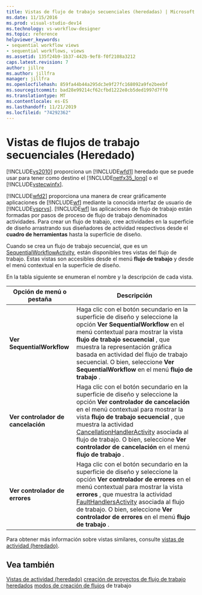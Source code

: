 ```yaml
---
title: Vistas de flujo de trabajo secuenciales (heredadas) | Microsoft Docs
ms.date: 11/15/2016
ms.prod: visual-studio-dev14
ms.technology: vs-workflow-designer
ms.topic: reference
helpviewer_keywords:
- sequential workflow views
- sequential workflows, views
ms.assetid: 135f24b9-1b37-442b-9ef8-f0f2108a3212
caps.latest.revision: 7
author: jillre
ms.author: jillfra
manager: jillfra
ms.openlocfilehash: 859fa44b44a295dc3e9f27fc168092a9fe2beebf
ms.sourcegitcommit: bad28e99214cf62cfbd1222e8cb5ded1997d7ff0
ms.translationtype: MT
ms.contentlocale: es-ES
ms.lasthandoff: 11/21/2019
ms.locfileid: "74292362"
---
```

# <a name="sequential-workflow-views-legacy"></a>Vistas de flujos de trabajo secuenciales (Heredado)
[!INCLUDE[vs2010](../includes/vs2010-md.md)] proporciona un [!INCLUDE[wfd1](../includes/wfd1-md.md)] heredado que se puede usar para tener como destino el [!INCLUDE[netfx35_long](../includes/netfx35-long-md.md)] o el [!INCLUDE[vstecwinfx](../includes/vstecwinfx-md.md)].

 [!INCLUDE[wfd2](../includes/wfd2-md.md)] proporciona una manera de crear gráficamente aplicaciones de [!INCLUDE[wf](../includes/wf-md.md)] mediante la conocida interfaz de usuario de [!INCLUDE[vsprvs](../includes/vsprvs-md.md)]. [!INCLUDE[wf](../includes/wf-md.md)] las aplicaciones de flujo de trabajo están formadas por pasos de proceso de flujo de trabajo denominados actividades. Para crear un flujo de trabajo, cree actividades en la superficie de diseño arrastrando sus diseñadores de actividad respectivos desde el **cuadro de herramientas** hasta la superficie de diseño.

 Cuando se crea un flujo de trabajo secuencial, que es un [SequentialWorkflowActivity](https://go.microsoft.com/fwlink?LinkID=65040), están disponibles tres vistas del flujo de trabajo. Estas vistas son accesibles desde el menú **flujo de trabajo** y desde el menú contextual en la superficie de diseño.

 En la tabla siguiente se enumeran el nombre y la descripción de cada vista.

|Opción de menú o pestaña|Descripción|
|----------------------|-----------------|
|**Ver SequentialWorkflow**|Haga clic con el botón secundario en la superficie de diseño y seleccione la opción **Ver SequentialWorkflow** en el menú contextual para mostrar la vista **flujo de trabajo secuencial** , que muestra la representación gráfica basada en actividad del flujo de trabajo secuencial. O bien, seleccione **Ver SequentialWorkflow** en el menú **flujo de trabajo** .|
|**Ver controlador de cancelación**|Haga clic con el botón secundario en la superficie de diseño y seleccione la opción **Ver controlador de cancelación** en el menú contextual para mostrar la vista **flujo de trabajo secuencial** , que muestra la actividad [CancellationHandlerActivity](https://go.microsoft.com/fwlink?LinkID=65050) asociada al flujo de trabajo. O bien, seleccione **Ver controlador de cancelación** en el menú **flujo de trabajo** .|
|**Ver controlador de errores**|Haga clic con el botón secundario en la superficie de diseño y seleccione la opción **Ver controlador de errores** en el menú contextual para mostrar la vista **errores** , que muestra la actividad [FaultHandlersActivity](https://go.microsoft.com/fwlink?LinkID=65055) asociada al flujo de trabajo. O bien, seleccione **Ver controlador de errores** en el menú **flujo de trabajo** .|

 Para obtener más información sobre vistas similares, consulte [vistas de actividad (heredado)](../workflow-designer/activity-views-legacy.md).

## <a name="see-also"></a>Vea también
 [Vistas de actividad (heredado)](../workflow-designer/activity-views-legacy.md) [creación de proyectos de flujo de trabajo heredados](../workflow-designer/creating-legacy-workflow-projects.md) [modos de creación de flujos](https://go.microsoft.com/fwlink?LinkID=65014) de trabajo